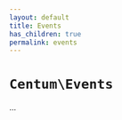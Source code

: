 ```yaml
---
layout: default
title: Events
has_children: true
permalink: events
---
```




# `Centum\Events`

...
